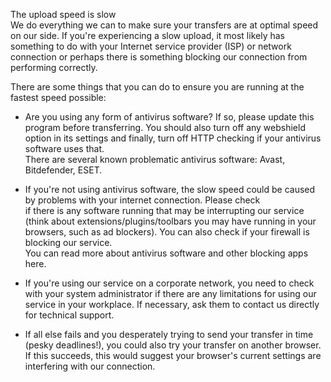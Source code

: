 
The upload speed is slow <br>
We do everything we can to make sure your transfers are at optimal speed on our side. If you're experiencing a slow upload, it most likely has something to do with your Internet service provider (ISP) or network connection or perhaps there is something blocking our connection from performing correctly. <br>

There are some things that you can do to ensure you are running at the fastest speed possible:<br>

- Are you using any form of antivirus software? If so, please update this program before transferring. You should also turn off any webshield option in its settings and finally, turn off HTTP checking if your antivirus software uses that. <br>
There are several known problematic antivirus software: Avast, Bitdefender, ESET.<br>
- If you're not using antivirus software, the slow speed could be caused by problems with your internet connection. Please check<br> if there is any software running that may be interrupting our service (think about extensions/plugins/toolbars you may have running in your browsers, such as ad blockers). You can also check if your firewall is blocking our service.<br>
You can read more about antivirus software and other blocking apps here.<br>

- If you're using our service on a corporate network, you need to check with your system administrator if there are any limitations for using our service in your workplace. If necessary, ask them to contact us directly for technical support.<br>
- If all else fails and you desperately trying to send your transfer in time (pesky deadlines!), you could also try your transfer on another browser. If this succeeds, this would suggest your browser's current settings are interfering with our connection. <br>

